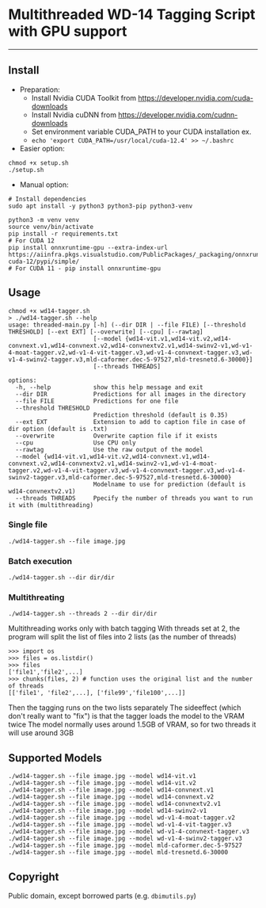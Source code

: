 # Multithreaded WD-14 Tagging Script with GPU support
---
## Install
- Preparation:
  - Install Nvidia CUDA Toolkit from https://developer.nvidia.com/cuda-downloads
  - Install Nvidia cuDNN from https://developer.nvidia.com/cudnn-downloads
  - Set environment variable CUDA_PATH to your CUDA installation ex.
  - ```echo 'export CUDA_PATH=/usr/local/cuda-12.4' >> ~/.bashrc```
- Easier option:
```
chmod +x setup.sh
./setup.sh
```
- Manual option:
```
# Install dependencies
sudo apt install -y python3 python3-pip python3-venv

python3 -m venv venv
source venv/bin/activate
pip install -r requirements.txt
# For CUDA 12
pip install onnxruntime-gpu --extra-index-url https://aiinfra.pkgs.visualstudio.com/PublicPackages/_packaging/onnxruntime-cuda-12/pypi/simple/
# For CUDA 11 - pip install onnxruntime-gpu
```
## Usage

```
chmod +x wd14-tagger.sh
> ./wd14-tagger.sh --help
usage: threaded-main.py [-h] (--dir DIR | --file FILE) [--threshold THRESHOLD] [--ext EXT] [--overwrite] [--cpu] [--rawtag]
                        [--model {wd14-vit.v1,wd14-vit.v2,wd14-convnext.v1,wd14-convnext.v2,wd14-convnextv2.v1,wd14-swinv2-v1,wd-v1-4-moat-tagger.v2,wd-v1-4-vit-tagger.v3,wd-v1-4-convnext-tagger.v3,wd-v1-4-swinv2-tagger.v3,mld-caformer.dec-5-97527,mld-tresnetd.6-30000}]
                        [--threads THREADS]

options:
  -h, --help            show this help message and exit
  --dir DIR             Predictions for all images in the directory
  --file FILE           Predictions for one file
  --threshold THRESHOLD
                        Prediction threshold (default is 0.35)
  --ext EXT             Extension to add to caption file in case of dir option (default is .txt)
  --overwrite           Overwrite caption file if it exists
  --cpu                 Use CPU only
  --rawtag              Use the raw output of the model
  --model {wd14-vit.v1,wd14-vit.v2,wd14-convnext.v1,wd14-convnext.v2,wd14-convnextv2.v1,wd14-swinv2-v1,wd-v1-4-moat-tagger.v2,wd-v1-4-vit-tagger.v3,wd-v1-4-convnext-tagger.v3,wd-v1-4-swinv2-tagger.v3,mld-caformer.dec-5-97527,mld-tresnetd.6-30000}
                        Modelname to use for prediction (default is wd14-convnextv2.v1)
  --threads THREADS     Ppecify the number of threads you want to run it with (multithreading)
```

### Single file

```
./wd14-tagger.sh --file image.jpg
```

### Batch execution

```
./wd14-tagger.sh --dir dir/dir
```

### Multithreating
```
./wd14-tagger.sh --threads 2 --dir dir/dir
```
Multithreading works only with batch tagging
With threads set at 2, the program will split the list of files into 2 lists (as the number of threads)
```
>>> import os
>>> files = os.listdir()
>>> files
['file1','file2',...]
>>> chunks(files, 2) # function uses the original list and the number of threads
[['file1', 'file2',...], ['file99','file100',...]]
```
Then the tagging runs on the two lists separately
The sideeffect (which don't really want to "fix") is that the tagger loads the model to the VRAM twice
The model normally uses around 1.5GB of VRAM, so for two threads it will use around 3GB

## Supported Models

```
./wd14-tagger.sh --file image.jpg --model wd14-vit.v1
./wd14-tagger.sh --file image.jpg --model wd14-vit.v2
./wd14-tagger.sh --file image.jpg --model wd14-convnext.v1
./wd14-tagger.sh --file image.jpg --model wd14-convnext.v2
./wd14-tagger.sh --file image.jpg --model wd14-convnextv2.v1
./wd14-tagger.sh --file image.jpg --model wd14-swinv2-v1
./wd14-tagger.sh --file image.jpg --model wd-v1-4-moat-tagger.v2
./wd14-tagger.sh --file image.jpg --model wd-v1-4-vit-tagger.v3
./wd14-tagger.sh --file image.jpg --model wd-v1-4-convnext-tagger.v3
./wd14-tagger.sh --file image.jpg --model wd-v1-4-swinv2-tagger.v3
./wd14-tagger.sh --file image.jpg --model mld-caformer.dec-5-97527
./wd14-tagger.sh --file image.jpg --model mld-tresnetd.6-30000
```

## Copyright

Public domain, except borrowed parts (e.g. `dbimutils.py`)
